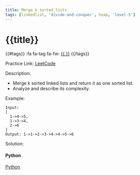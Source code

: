```yaml
---
title: Merge k sorted lists
tags: [linkedlist, 'divide-and-conquer', heap, 'level-5']
---
```


# {{title}}

{{#tags}}
:fa fa-tag fa-fw: [{{.}}]({{tagspath}}/{{.}})
{{/tags}}

Practice Link: [LeetCode](https://leetcode.com/problems/merge-k-sorted-lists/)

Description:

- Merge k sorted linked lists and return it as one sorted list.
- Analyze and describe its complexity.

Example:

```text
Input:
[
  1->4->5,
  1->3->4,
  2->6
]
Output: 1->1->2->3->4->4->5->6
```

Solution:

<!-- tabs:start -->
#### **Python**

[Python](../pycode/linkedlist/merge-k-sorted-lists.py ':include :type=code')
<!-- tabs:end -->
